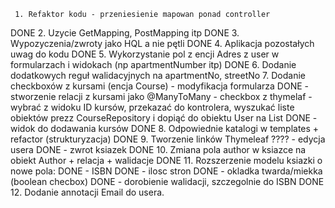      1. Refaktor kodu - przeniesienie mapowan ponad controller
DONE 2. Uzycie GetMapping, PostMapping itp
DONE 3. Wypozyczenia/zwroty jako HQL a nie pętli
DONE 4. Aplikacja pozostałych uwag do kodu
DONE 5. Wykorzystanie pol z encji Adres z user w formularzach i widokach (np apartmentNumber itp)
DONE 6. Dodanie dodatkowych reguł walidacyjnych na apartmentNo, streetNo
7. Dodanie checkboxów z kursami (encja Course) 
    - modyfikacja formularza 
DONE    - stworzenie relacji z kursami jako @ManyToMany
    - checkbox z thymelaf
    - wybrać z widoku ID kursów, przekazać do kontrolera, wyszukać liste obiektów prezz CourseRepository i dopiąć do obiektu User na List<Course>
DONE    - widok do dodawania kursów
DONE 8. Odpowiednie katalogi w templates + refactor (strukturyzacja)
DONE 9. Tworzenie linków Thymeleaf
????    - edycja usera
DONE    - zwrot ksiazek
DONE 10. Zmiana pola author w ksiazce na obiekt Author + relacja + walidacje
DONE 11. Rozszerzenie modelu ksiazki o nowe pola:
DONE    - ISBN
DONE    - ilosc stron
DONE    - okladka twarda/miekka (boolean checbox)
DONE    - dorobienie walidacji, szczegolnie do ISBN
DONE 12. Dodanie annotacji Email do usera.
